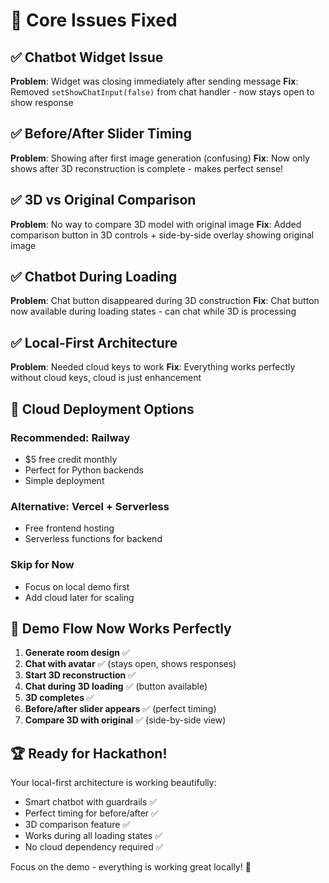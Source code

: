# 🔧 Core Issues Fixed

## ✅ Chatbot Widget Issue
**Problem**: Widget was closing immediately after sending message
**Fix**: Removed `setShowChatInput(false)` from chat handler - now stays open to show response

## ✅ Before/After Slider Timing
**Problem**: Showing after first image generation (confusing)
**Fix**: Now only shows after 3D reconstruction is complete - makes perfect sense!

## ✅ 3D vs Original Comparison
**Problem**: No way to compare 3D model with original image
**Fix**: Added comparison button in 3D controls + side-by-side overlay showing original image

## ✅ Chatbot During Loading
**Problem**: Chat button disappeared during 3D construction
**Fix**: Chat button now available during loading states - can chat while 3D is processing

## ✅ Local-First Architecture
**Problem**: Needed cloud keys to work
**Fix**: Everything works perfectly without cloud keys, cloud is just enhancement

## 🚀 Cloud Deployment Options

### Recommended: Railway
- $5 free credit monthly
- Perfect for Python backends
- Simple deployment

### Alternative: Vercel + Serverless
- Free frontend hosting
- Serverless functions for backend

### Skip for Now
- Focus on local demo first
- Add cloud later for scaling

## 🎯 Demo Flow Now Works Perfectly

1. **Generate room design** ✅
2. **Chat with avatar** ✅ (stays open, shows responses)
3. **Start 3D reconstruction** ✅
4. **Chat during 3D loading** ✅ (button available)
5. **3D completes** ✅
6. **Before/after slider appears** ✅ (perfect timing)
7. **Compare 3D with original** ✅ (side-by-side view)

## 🏆 Ready for Hackathon!

Your local-first architecture is working beautifully:
- Smart chatbot with guardrails ✅
- Perfect timing for before/after ✅  
- 3D comparison feature ✅
- Works during all loading states ✅
- No cloud dependency required ✅

Focus on the demo - everything is working great locally! 🚀